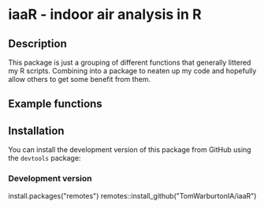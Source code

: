 # iaaR - indoor air analysis in R

## Description
This package is just a grouping of different functions that generally littered my R scripts. Combining into a package to neaten up my code and hopefully allow others to get some benefit from them.

## Example functions

## Installation
You can install the development version of this package from GitHub using the `devtools` package:

### Development version
install.packages("remotes")
remotes::install_github("TomWarburtonIA/iaaR")
